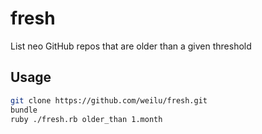 fresh
=====

List neo GitHub repos that are older than a given threshold

## Usage

```bash
git clone https://github.com/weilu/fresh.git
bundle
ruby ./fresh.rb older_than 1.month
```
